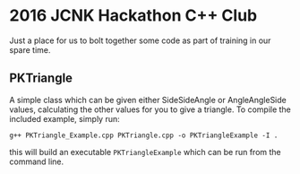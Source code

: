 # 2016 JCNK Hackathon C++ Club
Just a place for us to bolt together some code as part of training in our spare time.
## PKTriangle
A simple class which can be given either SideSideAngle or AngleAngleSide values, calculating the other values for you to give a triangle. To compile the included example, simply run:
```
g++ PKTriangle_Example.cpp PKTriangle.cpp -o PKTriangleExample -I .
```
this will build an executable `PKTriangleExample` which can be run from the command line.
